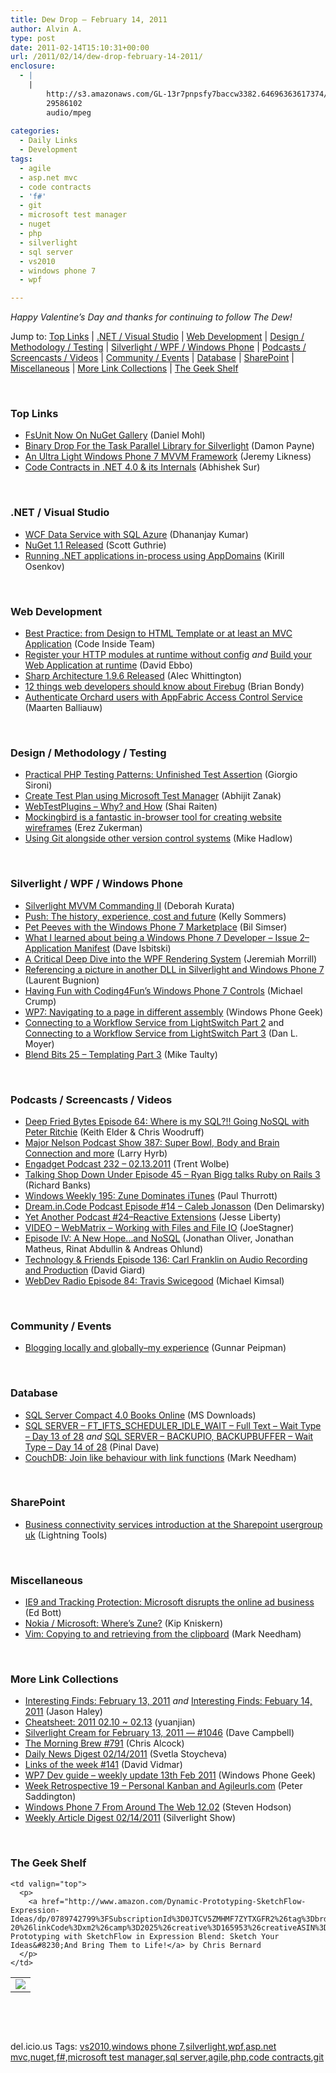 ```yaml
---
title: Dew Drop – February 14, 2011
author: Alvin A.
type: post
date: 2011-02-14T15:10:31+00:00
url: /2011/02/14/dew-drop-february-14-2011/
enclosure:
  - |
    |
        http://s3.amazonaws.com/GL-13r7pnpsfy7baccw3382.64696363617374/podcast_ep14.mp3
        29586102
        audio/mpeg
        
categories:
  - Daily Links
  - Development
tags:
  - agile
  - asp.net mvc
  - code contracts
  - 'f#'
  - git
  - microsoft test manager
  - nuget
  - php
  - silverlight
  - sql server
  - vs2010
  - windows phone 7
  - wpf

---
```

_Happy Valentine’s Day and thanks for continuing to follow The Dew!_

Jump to: [Top Links][1] | [.NET / Visual Studio][2] | [Web Development][3] | [Design / Methodology / Testing][4] | [Silverlight / WPF / Windows Phone][5] | [Podcasts / Screencasts / Videos][6] | [Community / Events][7] | [Database][8] | [SharePoint][9] | [Miscellaneous][10] | [More Link Collections][11] | [The Geek Shelf][12] 

&#160;

### <a name="top"></a>Top Links

  * [FsUnit Now On NuGet Gallery][13] (Daniel Mohl)
  * [Binary Drop For the Task Parallel Library for Silverlight][14] (Damon Payne)
  * [An Ultra Light Windows Phone 7 MVVM Framework][15] (Jeremy Likness)
  * [Code Contracts in .NET 4.0 & its Internals][16] (Abhishek Sur)

&#160;

### <a name="dotnet"></a>.NET / Visual Studio

  * [WCF Data Service with SQL Azure][17] (Dhananjay Kumar)
  * [NuGet 1.1 Released][18] (Scott Guthrie)
  * [Running .NET applications in-process using AppDomains][19] (Kirill Osenkov)

&#160;

### <a name="web"></a>Web Development

  * [Best Practice: from Design to HTML Template or at least an MVC Application][20] (Code Inside Team)
  * [Register your HTTP modules at runtime without config][21] _and_ [Build your Web Application at runtime][22] (David Ebbo)
  * [Sharp Architecture 1.9.6 Released][23] (Alec Whittington)
  * [12 things web developers should know about Firebug][24] (Brian Bondy)
  * [Authenticate Orchard users with AppFabric Access Control Service][25] (Maarten Balliauw)

&#160;

### <a name="design"></a>Design / Methodology / Testing

  * [Practical PHP Testing Patterns: Unfinished Test Assertion][26] (Giorgio Sironi)
  * [Create Test Plan using Microsoft Test Manager][27] (Abhijit Zanak)
  * [WebTestPlugins &#8211; Why? and How][28] (Shai Raiten)
  * [Mockingbird is a fantastic in-browser tool for creating website wireframes][29] (Erez Zukerman)
  * [Using Git alongside other version control systems][30] (Mike Hadlow)

&#160;

### <a name="silverlight"></a>Silverlight / WPF / Windows Phone

  * [Silverlight MVVM Commanding II][31] (Deborah Kurata)
  * [Push: The history, experience, cost and future][32] (Kelly Sommers)
  * [Pet Peeves with the Windows Phone 7 Marketplace][33] (Bil Simser)
  * [What I learned about being a Windows Phone 7 Developer – Issue 2– Application Manifest][34] (Dave Isbitski)
  * [A Critical Deep Dive into the WPF Rendering System][35] (Jeremiah Morrill)
  * [Referencing a picture in another DLL in Silverlight and Windows Phone 7][36] (Laurent Bugnion)
  * [Having Fun with Coding4Fun’s Windows Phone 7 Controls][37] (Michael Crump)
  * [WP7: Navigating to a page in different assembly][38] (Windows Phone Geek)
  * [Connecting to a Workflow Service from LightSwitch Part 2][39] and [Connecting to a Workflow Service from LightSwitch Part 3][40] (Dan L. Moyer)
  * <a href="http://feedproxy.google.com/~r/mtaulty/~3/-oRzhZ-qYJA/blend-bits-25-templating-part-3.aspx" target="_blank">Blend Bits 25 &#8211; Templating Part 3</a> (Mike Taulty)

&#160;

### <a name="podcasts"></a>Podcasts / Screencasts / Videos

  * <a href="http://feedproxy.google.com/~r/deepfriedbytes/~3/fYyc7nFklnM/" target="_blank">Deep Fried Bytes Episode 64: Where is my SQL?!! Going NoSQL with Peter Ritchie</a> (Keith Elder & Chris Woodruff)
  * <a href="http://feedproxy.google.com/~r/MajorNelsonblogcast/~3/5pdU24zZ_mU/show-387-super-bowl-body-and-brain-connection-and-more.aspx" target="_blank">Major Nelson Podcast Show 387: Super Bowl, Body and Brain Connection and more</a> (Larry Hyrb)
  * [Engadget Podcast 232 &#8211; 02.13.2011][41] (Trent Wolbe)
  * <a href="http://feedproxy.google.com/~r/TalkingShopDownUnder/~3/nPiWDC89gmw/episode-45-ryan-bigg-talks-ruby-on.html" target="_blank">Talking Shop Down Under Episode 45 &#8211; Ryan Bigg talks Ruby on Rails 3</a> (Richard Banks)
  * [Windows Weekly 195: Zune Dominates iTunes][42] (Paul Thurrott)
  * <a href="http://s3.amazonaws.com/GL-13r7pnpsfy7baccw3382.64696363617374/podcast_ep14.mp3" target="_blank">Dream.in.Code Podcast Episode #14 &#8211; Caleb Jonasson</a> (Den Delimarsky)
  * [Yet Another Podcast #24–Reactive Extensions][43] (Jesse Liberty)
  * [VIDEO – WebMatrix – Working with Files and File IO][44] (JoeStagner)
  * [Episode IV: A New Hope…and NoSQL][45] (Jonathan Oliver, Jonathan Matheus, Rinat Abdullin & Andreas Ohlund)
  * <a href="http://feedproxy.google.com/~r/TechnologyAndFriends/~3/4VPW3mFEfjA/tf136.aspx" target="_blank">Technology & Friends Episode 136: Carl Franklin on Audio Recording and Production</a> (David Giard)
  * <a href="http://feedproxy.google.com/~r/WebdevradioPodcastHome/~3/eoMLZHcQ7H4/index.php" target="_blank">WebDev Radio Episode 84: Travis Swicegood</a> (Michael Kimsal)

&#160;

### <a name="events"></a>Community / Events

  * [Blogging locally and globally–my experience][46] (Gunnar Peipman)

&#160;

### <a name="db"></a>Database

  * [SQL Server Compact 4.0 Books Online][47] (MS Downloads)
  * [SQL SERVER – FT\_IFTS\_SCHEDULER\_IDLE\_WAIT – Full Text – Wait Type – Day 13 of 28][48] _and_ [SQL SERVER – BACKUPIO, BACKUPBUFFER – Wait Type – Day 14 of 28][49] (Pinal Dave)
  * [CouchDB: Join like behaviour with link functions][50] (Mark Needham)

&#160;

### <a name="sp"></a>SharePoint

  * [Business connectivity services introduction at the Sharepoint usergroup uk][51] (Lightning Tools)

&#160;

### <a name="misc"></a>Miscellaneous

  * [IE9 and Tracking Protection: Microsoft disrupts the online ad business][52] (Ed Bott)
  * [Nokia / Microsoft: Where’s Zune?][53] (Kip Kniskern)
  * [Vim: Copying to and retrieving from the clipboard][54] (Mark Needham)

&#160;

### <a name="links"></a>More Link Collections

  * [Interesting Finds: February 13, 2011][55] _and_&#160;<a href="http://jasonhaley.com/blog/post.aspx?id=772c3f23-4941-40b7-9f46-ab10be38b9b5" target="_blank">Interesting Finds: Febuary 14, 2011</a> (Jason Haley)
  * [Cheatsheet: 2011 02.10 ~ 02.13][56] (yuanjian)
  * [Silverlight Cream for February 13, 2011 &#8212; #1046][57] (Dave Campbell)
  * [The Morning Brew #791][58] (Chris Alcock)
  * [Daily News Digest 02/14/2011][59] (Svetla Stoycheva)
  * [Links of the week #141][60] (David Vidmar)
  * [WP7 Dev guide &#8211; weekly update 13th Feb 2011][61] (Windows Phone Geek)
  * [Week Retrospective 19 – Personal Kanban and Agileurls.com][62] (Peter Saddington)
  * [Windows Phone 7 From Around The Web 12.02][63] (Steven Hodson)
  * <a href="http://feedproxy.google.com/~r/silverlightshow/~3/UIMBaYiNl9o/Weekly-Article-Digest-02-14-2011.aspx" target="_blank">Weekly Article Digest 02/14/2011</a> (Silverlight Show)

&#160;

### <a name="shelf"></a>The Geek Shelf

<table border="0" cellspacing="0" cellpadding="0">
  <tr>
    <td>
      <img data-recalc-dims="1" decoding="async" src="https://i0.wp.com/ecx.images-amazon.com/images/I/51KFgvJTK5L._SL160_.jpg?w=660" />
    </td>
    
    <td valign="top">
      <p>
        <a href="http://www.amazon.com/Dynamic-Prototyping-SketchFlow-Expression-Ideas/dp/0789742799%3FSubscriptionId%3D0JTCV5ZMHMF7ZYTXGFR2%26tag%3Dbrdicr-20%26linkCode%3Dxm2%26camp%3D2025%26creative%3D165953%26creativeASIN%3D0789742799">Dynamic Prototyping with SketchFlow in Expression Blend: Sketch Your Ideas&#8230;And Bring Them to Life!</a> by Chris Bernard
      </p>
    </td>
  </tr>
</table>

&#160;

<div style="padding-bottom: 0px; margin: 0px; padding-left: 0px; padding-right: 0px; display: inline; float: none; padding-top: 0px" id="scid:C16BAC14-9A3D-4c50-9394-FBFEF7A93539:e5a1038b-d49e-44a6-b0d4-8dfc385f30d0" class="wlWriterEditableSmartContent">
  <!--dotnetkickit-->
</div>

&#160;

<div style="padding-bottom: 0px; margin: 0px; padding-left: 0px; padding-right: 0px; display: inline; float: none; padding-top: 0px" id="scid:0767317B-992E-4b12-91E0-4F059A8CECA8:81de7b52-73d0-42f9-89c1-737ce0a6f889" class="wlWriterEditableSmartContent">
  del.icio.us Tags: <a href="http://del.icio.us/popular/vs2010" rel="tag">vs2010</a>,<a href="http://del.icio.us/popular/windows+phone+7" rel="tag">windows phone 7</a>,<a href="http://del.icio.us/popular/silverlight" rel="tag">silverlight</a>,<a href="http://del.icio.us/popular/wpf" rel="tag">wpf</a>,<a href="http://del.icio.us/popular/asp.net+mvc" rel="tag">asp.net mvc</a>,<a href="http://del.icio.us/popular/nuget" rel="tag">nuget</a>,<a href="http://del.icio.us/popular/f%23" rel="tag">f#</a>,<a href="http://del.icio.us/popular/microsoft+test+manager" rel="tag">microsoft test manager</a>,<a href="http://del.icio.us/popular/sql+server" rel="tag">sql server</a>,<a href="http://del.icio.us/popular/agile" rel="tag">agile</a>,<a href="http://del.icio.us/popular/php" rel="tag">php</a>,<a href="http://del.icio.us/popular/code+contracts" rel="tag">code contracts</a>,<a href="http://del.icio.us/popular/git" rel="tag">git</a>
</div>

 [1]: https://morningdew-bpc6g3a0fgaxdxcu.eastus2-01.azurewebsites.net/#top
 [2]: https://morningdew-bpc6g3a0fgaxdxcu.eastus2-01.azurewebsites.net/#dotnet
 [3]: https://morningdew-bpc6g3a0fgaxdxcu.eastus2-01.azurewebsites.net/#web
 [4]: https://morningdew-bpc6g3a0fgaxdxcu.eastus2-01.azurewebsites.net/#design
 [5]: https://morningdew-bpc6g3a0fgaxdxcu.eastus2-01.azurewebsites.net/#silverlight
 [6]: https://morningdew-bpc6g3a0fgaxdxcu.eastus2-01.azurewebsites.net/#podcasts
 [7]: https://morningdew-bpc6g3a0fgaxdxcu.eastus2-01.azurewebsites.net/#events
 [8]: https://morningdew-bpc6g3a0fgaxdxcu.eastus2-01.azurewebsites.net/#db
 [9]: https://morningdew-bpc6g3a0fgaxdxcu.eastus2-01.azurewebsites.net/#sp
 [10]: https://morningdew-bpc6g3a0fgaxdxcu.eastus2-01.azurewebsites.net/#misc
 [11]: https://morningdew-bpc6g3a0fgaxdxcu.eastus2-01.azurewebsites.net/#links
 [12]: https://morningdew-bpc6g3a0fgaxdxcu.eastus2-01.azurewebsites.net/#shelf
 [13]: http://bloggemdano.blogspot.com/2011/02/fsunit-now-on-nuget-gallery.html
 [14]: http://www.damonpayne.com/post.aspx?id=3efe1826-e3ed-4878-8f97-24e568c884fb
 [15]: http://feedproxy.google.com/~r/CSharperImage/~3/ONMPaE7GDfo/ultra-light-windows-phone-7-mvvm.html
 [16]: http://feedproxy.google.com/~r/abhisheksur/WTgI/~3/h4lGfyAN-7c/code-contracts-in-net-40-its-internals.html
 [17]: http://debugmode.net/2011/02/13/wcf-data-service-with-sql-azure/
 [18]: http://weblogs.asp.net/scottgu/archive/2011/02/14/nuget-1-1-released.aspx
 [19]: http://blogs.msdn.com/b/kirillosenkov/archive/2011/02/13/running-net-applications-in-process-using-appdomains.aspx
 [20]: http://code-inside.de/blog-in/2011/02/14/best-practice-from-design-to-html-template-or-at-least-an-mvc-application/
 [21]: http://feedproxy.google.com/~r/DavidEbbo/~3/nvRFl7_KVqM/register-your-http-modules-at-runtime.html
 [22]: http://feedproxy.google.com/~r/DavidEbbo/~3/NfWUeKkDsZs/build-your-web-application-at-runtime.html
 [23]: http://feedproxy.google.com/~r/AlecWhittington/~3/Qg24Rwsdipo/sharp-architecture-1-9-6-released.aspx
 [24]: http://www.brianbondy.com/blog/id/110/
 [25]: http://blog.maartenballiauw.be/post.aspx?id=ea54fe83-80d5-45b2-80fc-10a9f18d1742
 [26]: http://feeds.dzone.com/~r/zones/css/~3/xZ3R00d2XkA/practical-php-testing-patterns-31
 [27]: http://feedproxy.google.com/~r/netCurryRecentArticles/~3/7gpAD146Mx0/ShowArticle.aspx
 [28]: http://feedproxy.google.com/~r/ShaiRaiten/~3/TsOSjpSThtc/webtestplugins-why-and-how.aspx
 [29]: http://downloadsquad.switched.com/2011/02/13/mockingbird-is-a-fantastic-in-browser-tool-for-creating-website/
 [30]: http://feedproxy.google.com/~r/CodeRant/~3/cegqO4pvpuY/using-git-alongside-other-version.html
 [31]: http://msmvps.com/blogs/deborahk/archive/2011/02/13/silverlight-mvvm-commanding-ii.aspx
 [32]: http://feedproxy.google.com/~r/kellabyte/~3/MvUHD9ydVYE/
 [33]: http://feedproxy.google.com/~r/bsimser/~3/eDed5I3w4Y4/pet-peeves-with-the-windows-phone-7-marketplace.aspx
 [34]: http://blogs.msdn.com/b/davedev/archive/2011/02/13/what-i-learned-about-being-a-windows-phone-7-developer-issue-2-application-manifest.aspx
 [35]: http://jeremiahmorrill.com/2011/02/14/a-critical-deep-dive-into-the-wpf-rendering-system/
 [36]: http://feedproxy.google.com/~r/galasoft/~3/a6up_dyv1N4/referencing-a-picture-in-another-dll-in-silverlight-and-windows.aspx
 [37]: http://michaelcrump.net/archive/2011/02/14/having-fun-with-coding4funrsquos-windows-phone-7-controls.aspx
 [38]: http://www.windowsphonegeek.com/tips/wp7-navigating-to-a-page-in-different-assembly
 [39]: http://www.danlmoyer.com/?p=223
 [40]: http://www.danlmoyer.com/?p=247
 [41]: http://www.engadget.com/2011/02/13/engadget-podcast-232-02-13-2011/
 [42]: http://www.winsupersite.com/article/Podcast-2/Windows-Weekly-195-Zune-Dominates-iTunes.aspx
 [43]: http://feedproxy.google.com/~r/JesseLiberty-SilverlightGeek/~3/JLQmrt-yTws/
 [44]: http://feedproxy.google.com/~r/MSJoe/~3/xRl9Ia5hcBE/
 [45]: http://feedproxy.google.com/~r/DistributedPodcast/~3/mfgEwXE0MjE/episode-iv-a-new-hope-and-nosql
 [46]: http://feedproxy.google.com/~r/gunnarpeipman/~3/tOP4TvLyaJw/blogging-locally-and-globally-my-experience.aspx
 [47]: http://feedproxy.google.com/~r/MicrosoftDownloadCenter/~3/_jBPa4S1nNc/details.aspx
 [48]: http://blog.sqlauthority.com/2011/02/13/sql-server-ft_ifts_scheduler_idle_wait-full-text-wait-type-day-13-of-28/
 [49]: http://blog.sqlauthority.com/2011/02/14/sql-server-backupio-backupbuffer-wait-type-day-14-of-28/
 [50]: http://feedproxy.google.com/~r/MarkNeedham/~3/OW5XWxoDgvY/
 [51]: http://lightningtools.com/blog/archive/2011/02/14/255.aspx
 [52]: http://feedproxy.google.com/~r/zdnet/Bott/~3/POYlfZjyIEk/3004
 [53]: http://feedproxy.google.com/~r/liveside/~3/5HI_lC-3q24/
 [54]: http://feedproxy.google.com/~r/MarkNeedham/~3/R2-t8OnePCM/
 [55]: http://jasonhaley.com/blog/post.aspx?id=4e202859-f2b5-46c2-9120-6c48ef17eb56
 [56]: http://weblogs.asp.net/yuanjian/archive/2011/02/13/cheatsheet-2011-02-10-02-13.aspx
 [57]: http://geekswithblogs.net/WynApseTechnicalMusings/archive/2011/02/13/143923.aspx
 [58]: http://feedproxy.google.com/~r/ReflectivePerspective/~3/oXP6zt4O9wU/
 [59]: http://feedproxy.google.com/~r/silverlightshow/~3/SV9UzYzCl74/Daily-News-Digest-02-14-2011.aspx
 [60]: http://feeds.vidmar.net/~r/BiteMyBytes/~3/rv-ZYdcPFmQ/links-of-the-week-141.aspx
 [61]: http://www.windowsphonegeek.com/news/wp7-dev-guide-weekly-update-13th-feb-2011
 [62]: http://feedproxy.google.com/~r/agilescout/~3/iQ5gKPALPnY/
 [63]: http://feedproxy.google.com/~r/Winextra/~3/9FGgZ2G7jRw/